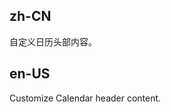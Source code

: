 ## zh-CN

自定义日历头部内容。

## en-US

Customize Calendar header content.

<style>
.site-calendar-customize-header-wrapper {
  width: 300px;
  border: 1px solid #f0f0f0;
  border-radius: 2px;
}
</style>

<style>
  [data-theme="dark"] .site-calendar-customize-header-wrapper {
    border: 1px solid #303030;
  }
</style>
